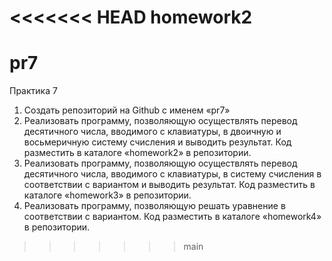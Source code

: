 <<<<<<< HEAD
homework2
=======
# pr7
Практика 7 
1. Создать репозиторий на Github с именем «pr7»
2. Реализовать программу, позволяющую осуществлять перевод десятичного числа, вводимого с клавиатуры, в двоичную и восьмеричную систему счисления и выводить результат. Код разместить в каталоге «homework2» в репозитории.
3. Реализовать программу, позволяющую осуществлять перевод десятичного числа, вводимого с клавиатуры, в систему счисления в соответствии с вариантом и выводить результат. Код разместить в каталоге «homework3» в репозитории.
4. Реализовать программу, позволяющую решать уравнение в соответствии с вариантом. Код разместить в каталоге «homework4» в репозитории.
>>>>>>> main
